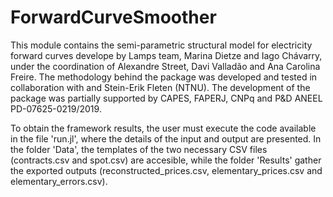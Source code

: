 # ForwardCurveSmoother

This module contains the semi-parametric structural model for electricity forward curves develope by Lamps team, Marina Dietze and Iago Chávarry, under the coordination of Alexandre Street, Davi Valladão and Ana Carolina Freire. The methodology behind the package was developed and tested in collaboration with and Stein-Erik Fleten (NTNU). The development of the package was partially supported by CAPES, FAPERJ, CNPq and P&D ANEEL PD-07625-0219/2019.

To obtain the framework results, the user must execute the code available in the file 'run.jl', where the details of the input and output are presented. In the folder 'Data', the templates of the two necessary CSV files (contracts.csv and spot.csv) are accesible, while the folder 'Results' gather the exported outputs (reconstructed_prices.csv, elementary_prices.csv and elementary_errors.csv).
